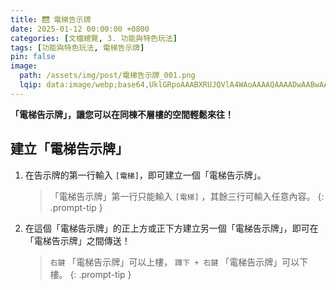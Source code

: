 ```yaml
---
title: 🛗 電梯告示牌
date: 2025-01-12 00:00:00 +0800
categories: [文檔總覽, 3. 功能與特色玩法]
tags: [功能與特色玩法, 電梯告示牌]
pin: false
image:
  path: /assets/img/post/電梯告示牌_001.png
  lqip: data:image/webp;base64,UklGRpoAAABXRUJQVlA4WAoAAAAQAAAADwAABwAAQUxQSDIAAAARL0AmbZurmr57yyIiqE8oiG0bejIYEQTgqiDA9vqnsUSI6H+oAERp2HZ65qP/VIAWAFZQOCBCAAAA8AEAnQEqEAAIAAVAfCWkAALp8sF8rgRgAP7o9FDvMCkMde9PK7euH5M1m6VWoDXf2FkP3BqV0ZYbO6NA/VFIAAAA
---
```


**「電梯告示牌」，讓您可以在同棟不層樓的空間輕鬆來往！**

## 建立「電梯告示牌」

1. 在告示牌的第一行輸入 `[電梯]`，即可建立一個「電梯告示牌」。
   
    > 「電梯告示牌」第一行只能輸入 `[電梯]` ，其餘三行可輸入任意內容。
    {: .prompt-tip }

2. 在這個「電梯告示牌」的正上方或正下方建立另一個「電梯告示牌」，即可在「電梯告示牌」之間傳送！
   
    > `右鍵` 「電梯告示牌」可以上樓， `蹲下 + 右鍵` 「電梯告示牌」可以下樓。
    {: .prompt-tip }